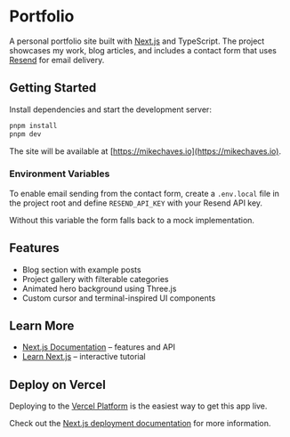 # Portfolio

A personal portfolio site built with [Next.js](https://nextjs.org/) and TypeScript. The project showcases my work, blog articles, and includes a contact form that uses [Resend](https://resend.com/) for email delivery.

## Getting Started

Install dependencies and start the development server:

```bash
pnpm install
pnpm dev
```

The site will be available at [https://mikechaves.io](https://mikechaves.io).

### Environment Variables

To enable email sending from the contact form, create a `.env.local` file in the project root and define `RESEND_API_KEY` with your Resend API key.

Without this variable the form falls back to a mock implementation.

## Features

- Blog section with example posts
- Project gallery with filterable categories
- Animated hero background using Three.js
- Custom cursor and terminal-inspired UI components

## Learn More

- [Next.js Documentation](https://nextjs.org/docs) – features and API
- [Learn Next.js](https://nextjs.org/learn) – interactive tutorial

## Deploy on Vercel

Deploying to the [Vercel Platform](https://vercel.com/new?utm_medium=default-template&filter=next.js&utm_source=create-next-app&utm_campaign=create-next-app-readme) is the easiest way to get this app live.

Check out the [Next.js deployment documentation](https://nextjs.org/docs/app/building-your-application/deploying) for more information.
